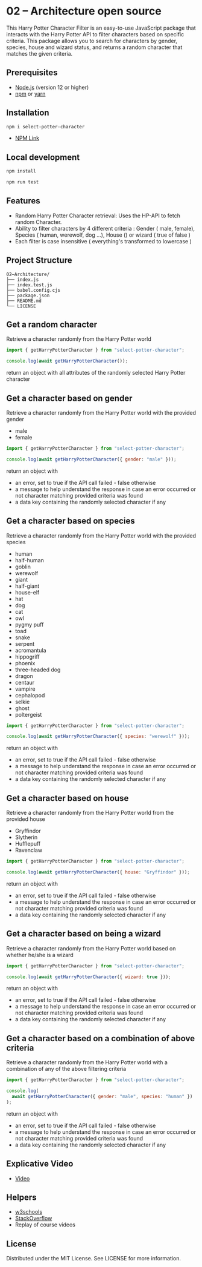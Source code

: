 # 02 – Architecture open source

This Harry Potter Character Filter is an easy-to-use JavaScript package that interacts with the Harry Potter API to filter characters based on specific criteria. This package allows you to search for characters by gender, species, house and wizard status, and returns a random character that matches the given criteria.

## Prerequisites

- [Node.js](https://nodejs.org/) (version 12 or higher)
- [npm](https://www.npmjs.com/) or [yarn](https://yarnpkg.com/)

## Installation

```bash
npm i select-potter-character
```

- [NPM Link]([https://www.w3schools.com/](https://www.npmjs.com/package/select-potter-character))

## Local development

```bash
npm install
```

```bash
npm run test
```

## Features

- Random Harry Potter Character retrieval: Uses the HP-API to fetch random Character.
- Ability to filter characters by 4 different criteria : Gender ( male, female), Species ( human, werewolf, dog ...), House () or wizard ( true of false )
- Each filter is case insensitive ( everything's transformed to lowercase )

## Project Structure

```
02–Architecture/
├── index.js
├── index.test.js
├── babel.config.cjs
├── package.json
├── README.md
└── LICENSE
```

## Get a random character

Retrieve a character randomly from the Harry Potter world

```js
import { getHarryPotterCharacter } from "select-potter-character";

console.log(await getHarryPotterCharacter());
```

return an object with all attributes of the randomly selected Harry Potter character

## Get a character based on gender

Retrieve a character randomly from the Harry Potter world with the provided gender

- male
- female

```js
import { getHarryPotterCharacter } from "select-potter-character";

console.log(await getHarryPotterCharacter({ gender: "male" }));
```

return an object with

- an error, set to true if the API call failed - false otherwise
- a message to help understand the response in case an error occurred or not character matching provided criteria was found
- a data key containing the randomly selected character if any

## Get a character based on species

Retrieve a character randomly from the Harry Potter world with the provided species

- human
- half-human
- goblin
- werewolf
- giant
- half-giant
- house-elf
- hat
- dog
- cat
- owl
- pygmy puff
- toad
- snake
- serpent
- acromantula
- hippogriff
- phoenix
- three-headed dog
- dragon
- centaur
- vampire
- cephalopod
- selkie
- ghost
- poltergeist

```js
import { getHarryPotterCharacter } from "select-potter-character";

console.log(await getHarryPotterCharacter({ species: "werewolf" }));
```

return an object with

- an error, set to true if the API call failed - false otherwise
- a message to help understand the response in case an error occurred or not character matching provided criteria was found
- a data key containing the randomly selected character if any

## Get a character based on house

Retrieve a character randomly from the Harry Potter world from the provided house

- Gryffindor
- Slytherin
- Hufflepuff
- Ravenclaw

```js
import { getHarryPotterCharacter } from "select-potter-character";

console.log(await getHarryPotterCharacter({ house: "Gryffindor" }));
```

return an object with

- an error, set to true if the API call failed - false otherwise
- a message to help understand the response in case an error occurred or not character matching provided criteria was found
- a data key containing the randomly selected character if any

## Get a character based on being a wizard

Retrieve a character randomly from the Harry Potter world based on whether he/she is a wizard

```js
import { getHarryPotterCharacter } from "select-potter-character";

console.log(await getHarryPotterCharacter({ wizard: true }));
```

return an object with

- an error, set to true if the API call failed - false otherwise
- a message to help understand the response in case an error occurred or not character matching provided criteria was found
- a data key containing the randomly selected character if any

## Get a character based on a combination of above criteria

Retrieve a character randomly from the Harry Potter world with a combination of any of the above filtering criteria

```js
import { getHarryPotterCharacter } from "select-potter-character";

console.log(
  await getHarryPotterCharacter({ gender: "male", species: "human" })
);
```

return an object with

- an error, set to true if the API call failed - false otherwise
- a message to help understand the response in case an error occurred or not character matching provided criteria was found
- a data key containing the randomly selected character if any

## Explicative Video

- [Video](https://youtu.be/0pPG-wqDvrU)

## Helpers

- [w3schools](https://www.w3schools.com/)
- [StackOverflow](https://stackoverflow.com/)
- Replay of course videos

## License

Distributed under the MIT License. See LICENSE for more information.
